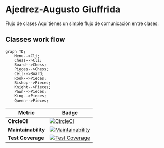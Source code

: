 # Ajedrez-Augusto Giuffrida

Flujo de clases
Aquí tienes un simple flujo de comunicación entre clases:


## Classes work flow


```mermaid
graph TD;
    Menu-->Cli;
    Chess-->Cli;
    Board-->Chess;
    Pieces-->Chess;
    Cell-->Board;
    Rook-->Pieces;
    Bishop-->Pieces;
    Knight-->Pieces;
    Pawn-->Pieces;
    King-->Pieces;
    Queen-->Pieces;
```


| **Metric**        | **Badge**|
|-------------------|------------------|
| **CircleCI**      | [![CircleCI](https://dl.circleci.com/status-badge/img/gh/um-computacion-tm/ajedrez-2024-AugustoGiuffrida/tree/main.svg?style=svg)](https://dl.circleci.com/status-badge/redirect/gh/um-computacion-tm/ajedrez-2024-AugustoGiuffrida/tree/main) |
| **Maintainability** | [![Maintainability](https://api.codeclimate.com/v1/badges/7a72c784af7a29857334/maintainability)](https://codeclimate.com/github/um-computacion-tm/ajedrez-2024-AugustoGiuffrida/maintainability)|
| **Test Coverage**  | [![Test Coverage](https://api.codeclimate.com/v1/badges/7a72c784af7a29857334/test_coverage)](https://codeclimate.com/github/um-computacion-tm/ajedrez-2024-AugustoGiuffrida/test_coverage)|




